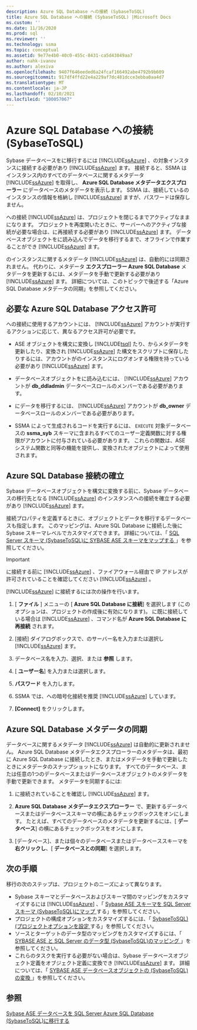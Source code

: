 ```yaml
---
description: Azure SQL Database への接続 (SybaseToSQL)
title: Azure SQL Database への接続 (SybaseToSQL) |Microsoft Docs
ms.custom: ''
ms.date: 11/16/2020
ms.prod: sql
ms.reviewer: ''
ms.technology: ssma
ms.topic: conceptual
ms.assetid: 9e77e4b0-40c0-455c-8431-ca5d43849aa7
author: nahk-ivanov
ms.author: alexiva
ms.openlocfilehash: 9407f646eeded6a24fcaf166492abe4792b9b609
ms.sourcegitcommit: 917df4ffd22e4a229af7dc481dcce3ebba0aa4d7
ms.translationtype: MT
ms.contentlocale: ja-JP
ms.lasthandoff: 02/10/2021
ms.locfileid: "100057067"
---
```

# <a name="connecting-to-azure-sql-database-sybasetosql"></a>Azure SQL Database への接続 (SybaseToSQL)

Sybase データベースをに移行するには [!INCLUDE[ssAzure](../../includes/ssazure_md.md)] 、の対象インスタンスに接続する必要があり [!INCLUDE[ssAzure](../../includes/ssazure_md.md)] ます。 接続すると、SSMA はインスタンス内のすべてのデータベースに関するメタデータ [!INCLUDE[ssAzure](../../includes/ssazure_md.md)] を取得し、 **Azure SQL Database メタデータエクスプローラー** にデータベースのメタデータを表示します。 SSMA は、接続しているのインスタンスの情報を格納し [!INCLUDE[ssAzure](../../includes/ssazure_md.md)] ますが、パスワードは保存しません。

への接続 [!INCLUDE[ssAzure](../../includes/ssazure_md.md)] は、プロジェクトを閉じるまでアクティブなままになります。 プロジェクトを再度開いたときに、サーバーへのアクティブな接続が必要な場合は、に再接続する必要があり [!INCLUDE[ssAzure](../../includes/ssazure_md.md)] ます。 データベースオブジェクトをに読み込んでデータを移行するまで、オフラインで作業することができ [!INCLUDE[ssAzure](../../includes/ssazure_md.md)] ます。

のインスタンスに関するメタデータ [!INCLUDE[ssAzure](../../includes/ssazure_md.md)] は、自動的には同期されません。 代わりに、メタデータ **エクスプローラー Azure SQL Database** メタデータを更新するには、メタデータを手動で更新する必要があり [!INCLUDE[ssAzure](../../includes/ssazure_md.md)] ます。 詳細については、このトピックで後述する「Azure SQL Database メタデータの同期」を参照してください。

## <a name="required-azure-sql-database-permissions"></a>必要な Azure SQL Database アクセス許可

への接続に使用するアカウントには、 [!INCLUDE[ssAzure](../../includes/ssazure_md.md)] アカウントが実行するアクションに応じて、異なるアクセス許可が必要です。

- ASE オブジェクトを構文に変換し [!INCLUDE[tsql](../../includes/tsql-md.md)] たり、からメタデータを更新したり、変換され [!INCLUDE[ssAzure](../../includes/ssazure_md.md)] た構文をスクリプトに保存したりするには、アカウントがのインスタンスにログオンする権限を持っている必要があり [!INCLUDE[ssAzure](../../includes/ssazure_md.md)] ます。

- データベースオブジェクトをに読み込むには、 [!INCLUDE[ssAzure](../../includes/ssazure_md.md)] アカウントが **db_ddladmin** データベースロールのメンバーである必要があります。

- にデータを移行するには、 [!INCLUDE[ssAzure](../../includes/ssazure_md.md)] アカウントが **db_owner** データベースロールのメンバーである必要があります。

- SSMA によって生成されるコードを実行するには、 `EXECUTE` 対象データベースの **ssma_syb** スキーマに含まれるすべてのユーザー定義関数に対する権限がアカウントに付与されている必要があります。 これらの関数は、ASE システム関数と同等の機能を提供し、変換されたオブジェクトによって使用されます。

## <a name="establishing-an-azure-sql-database-connection"></a>Azure SQL Database 接続の確立

Sybase データベースオブジェクトを構文に変換する前に、Sybase データベースの移行先となる [!INCLUDE[ssAzure](../../includes/ssazure_md.md)] のインスタンスへの接続を確立する必要があり [!INCLUDE[ssAzure](../../includes/ssazure_md.md)] ます。

接続プロパティを定義するときに、オブジェクトとデータを移行するデータベースも指定します。 このマッピングは、Azure SQL Database に接続した後に Sybase スキーマレベルでカスタマイズできます。 詳細については、「 [SQL Server スキーマ &#40;SybaseToSQL&#41;に SYBASE ASE スキーマをマップする ](../../ssma/sybase/mapping-sybase-ase-schemas-to-sql-server-schemas-sybasetosql.md)」を参照してください。

> [!IMPORTANT]
> に接続する前に [!INCLUDE[ssAzure](../../includes/ssazure_md.md)] 、ファイアウォール経由で IP アドレスが許可されていることを確認してください [!INCLUDE[ssAzure](../../includes/ssazure_md.md)] 。

[!INCLUDE[ssAzure](../../includes/ssazure_md.md)] に接続するには次の操作を行います。

1. [ **ファイル** ] メニューの [ **Azure SQL Database に接続**] を選択します (このオプションは、プロジェクトの作成後に有効になります)。
   に既に接続している場合は [!INCLUDE[ssAzure](../../includes/ssazure_md.md)] 、コマンド名が **Azure SQL Database に再接続** されます。

2. [接続] ダイアログボックスで、のサーバー名を入力または選択し [!INCLUDE[ssAzure](../../includes/ssazure_md.md)] ます。

3. データベース名を入力、選択、または **参照** します。

4. [ **ユーザー名**] を入力または選択します。

5. **パスワード** を入力します。

6. SSMA では、への暗号化接続を推奨 [!INCLUDE[ssAzure](../../includes/ssazure_md.md)] しています。

7. **[Connect]** をクリックします。

## <a name="synchronizing-azure-sql-database-metadata"></a>Azure SQL Database メタデータの同期

データベースに関するメタデータ [!INCLUDE[ssAzure](../../includes/ssazure_md.md)] は自動的に更新されません。 Azure SQL Database メタデータエクスプローラーのメタデータは、最初に Azure SQL Database に接続したとき、またはメタデータを手動で更新したときにメタデータのスナップショットになります。 すべてのデータベース、または任意の1つのデータベースまたはデータベースオブジェクトのメタデータを手動で更新できます。 メタデータを同期するには:

1. に接続されていることを確認し [!INCLUDE[ssAzure](../../includes/ssazure_md.md)] ます。

2. **Azure SQL Database メタデータエクスプローラー** で、更新するデータベースまたはデータベーススキーマの横にあるチェックボックスをオンにします。
   たとえば、すべてのデータベースのメタデータを更新するには、[ **データベース**] の横にあるチェックボックスをオンにします。

3. [データベース]、または個々のデータベースまたはデータベーススキーマを **右クリックし**、[ **データベースとの同期**] を選択します。

## <a name="next-step"></a>次の手順

移行の次のステップは、プロジェクトのニーズによって異なります。

- Sybase スキーマとデータベースおよびスキーマ間のマッピングをカスタマイズするには [!INCLUDE[ssAzure](../../includes/ssazure_md.md)] 、「 [Sybase ASE スキーマを SQL Server スキーマ &#40;SybaseToSQL&#41;にマップ ](../../ssma/sybase/mapping-sybase-ase-schemas-to-sql-server-schemas-sybasetosql.md)する」を参照してください。
- プロジェクトの構成オプションをカスタマイズするには、「 [SybaseToSQL&#41;&#40;プロジェクトオプションを設定 ](../../ssma/sybase/setting-project-options-sybasetosql.md)する」を参照してください。
- ソースとターゲットのデータ型のマッピングをカスタマイズするには、「 [SYBASE ASE と SQL Server のデータ型 &#40;SybaseToSQL&#41;のマッピング ](../../ssma/sybase/mapping-sybase-ase-and-sql-server-data-types-sybasetosql.md)」を参照してください。
- これらのタスクを実行する必要がない場合は、Sybase データベースオブジェクト定義をオブジェクト定義に変換でき [!INCLUDE[ssAzure](../../includes/ssazure_md.md)] ます。 詳細については、「 [SYBASE ASE データベースオブジェクトの &#40;SybaseToSQL&#41;の変換 ](../../ssma/sybase/converting-sybase-ase-database-objects-sybasetosql.md)」を参照してください。

## <a name="see-also"></a>参照

[Sybase ASE データベースを SQL Server Azure SQL Database &#40;SybaseToSQL&#41;に移行する ](../../ssma/sybase/migrating-sybase-ase-databases-to-sql-server-azure-sql-db-sybasetosql.md)
